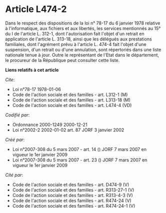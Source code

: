 # Article L474-2

Dans le respect des dispositions de la loi n° 78-17 du 6 janvier 1978 relative à l'informatique, aux fichiers et aux
libertés, les services mentionnés au 15° du I de l'article L. 312-1, dont l'autorisation fait l'objet d'un retrait en
application de l'article L. 313-18, ainsi que les délégués aux prestations familiales, dont l'agrément prévu à l'article L.
474-4 fait l'objet d'une suspension, d'un retrait ou d'une annulation, sont répertoriés dans une liste nationale tenue à
jour. Outre le représentant de l'Etat dans le département, le procureur de la République peut consulter cette liste.

**Liens relatifs à cet article**

_Cite_:

  - Loi n°78-17 1978-01-06
  - Code de l'action sociale et des familles - art. L312-1 (M)
  - Code de l'action sociale et des familles - art. L313-18 (M)
  - Code de l'action sociale et des familles - art. L474-4 (VD)

_Codifié par_:

  - Ordonnance 2000-1249 2000-12-21
  - Loi n°2002-2 2002-01-02 art. 87 JORF 3 janvier 2002

_Créé par_:

  - Loi n°2007-308 du 5 mars 2007 - art. 14 () JORF 7 mars 2007 en vigueur le 1er janvier 2009
  - Loi n°2007-308 du 5 mars 2007 - art. 23 () JORF 7 mars 2007 en vigueur le 1er janvier 2009

_Cité par_:

  - Code de l'action sociale et des familles - art. D474-9 (V)
  - Code de l'action sociale et des familles - art. R313-27-1 (V)
  - Code de l'action sociale et des familles - art. R313-4-3 (V)
  - Code de l'action sociale et des familles - art. R474-24 (V)
  - Code de l'action sociale et des familles - art. R474-24-1 (V)
